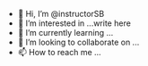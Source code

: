 - 👋 Hi, I’m @instructorSB
- 👀 I’m interested in ...write here
- 🌱 I’m currently learning ...
- 💞️ I’m looking to collaborate on ...
- 📫 How to reach me ...

<!---
instructorSB/instructorSB is a ✨ special ✨ repository because its `README.md` (this file) appears on your GitHub profile.
You can click the Preview link to take a look at your changes.
--->
